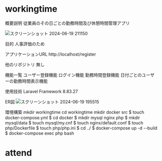 # workingtime

概要説明
従業員のその日ごとの勤務時間及び休憩時間管理アプリ

![スクリーンショット 2024-06-19 211150](https://github.com/arakawa887/workingtime/assets/144455733/1e5b45f8-907a-4323-a9b5-f68229df5de2)

目的
人事評価のため

アプリケーションURL
http://localhost/register

他のリポジトリ
無し

機能一覧
ユーザー登録機能
ログイン機能
勤務時間登録機能
日付ごとのユーザーの勤務時間表示機能

使用技術
Laravel Framework 8.83.27

ER図
![スクリーンショット 2024-06-19 195515](https://github.com/arakawa887/workingtime/assets/144455733/d27d5c4d-4e91-48ee-8117-296c30f4a82d)


環境構築
mkdir workingtime
cd workingtime
mkdir docker src
$ touch docker-compose.yml
$ cd docker
$ mkdir mysql nginx php
$ mkdir mysql/data
$ touch mysql/my.cnf
$ touch nginx/default.conf
$ touch php/Dockerfile
$ touch php/php.ini
$ cd ../
$ docker-compose up -d --build
$ docker-compose exec php bash
# attend
